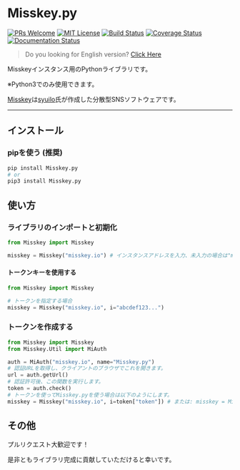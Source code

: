 # Misskey.py

[![PRs Welcome](https://img.shields.io/badge/PRs-welcome-brightgreen.svg?style=flat-square)](http://makeapullrequest.com)
[![MIT License](https://img.shields.io/badge/license-MIT-blue.svg?style=flat)](LICENSE)
[![Build Status](https://travis-ci.org/YuzuRyo61/Misskey.py.svg?branch=v1)](https://travis-ci.org/YuzuRyo61/Misskey.py)
[![Coverage Status](https://coveralls.io/repos/github/YuzuRyo61/Misskey.py/badge.svg?branch=v1)](https://coveralls.io/github/YuzuRyo61/Misskey.py?branch=v1)
[![Documentation Status](https://readthedocs.org/projects/misskeypy/badge/?version=latest)](https://misskeypy.readthedocs.io/en/latest/?badge=latest)

> Do you looking for English version? [Click Here](README.md)

Misskeyインスタンス用のPythonライブラリです。

※Python3でのみ使用できます。

[Misskey](https://github.com/syuilo/misskey)は[syuilo](https://github.com/syuilo)氏が作成した分散型SNSソフトウェアです。

---

## インストール

### pipを使う (推奨)

```bash
pip install Misskey.py
# or
pip3 install Misskey.py
```

## 使い方

### ライブラリのインポートと初期化

```python
from Misskey import Misskey

misskey = Misskey("misskey.io") # インスタンスアドレスを入力、未入力の場合は"misskey.io"が指定されます。
```

#### トークンキーを使用する

```python
from Misskey import Misskey

# トークンを指定する場合
misskey = Misskey("misskey.io", i="abcdef123...")
```

### トークンを作成する

```python
from Misskey import Misskey
from Misskey.Util import MiAuth

auth = MiAuth("misskey.io", name="Misskey.py")
# 認証URLを取得し、クライアントのブラウザでこれを開きます。
url = auth.getUrl()
# 認証許可後、この関数を実行します。
token = auth.check()
# トークンを使ってMisskey.pyを使う場合は以下のようにします。
misskey = Misskey("misskey.io", i=token["token"]) # または: misskey = Misskey("misskey.io", i=auth.token)
```

## その他

プルリクエスト大歓迎です！

是非ともライブラリ完成に貢献していただけると幸いです。
